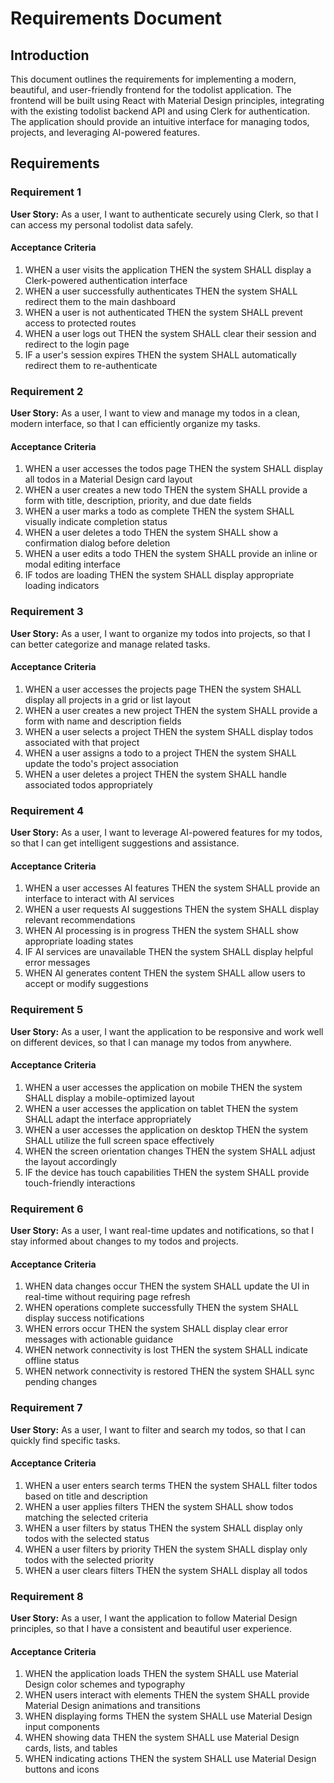 # Requirements Document

## Introduction

This document outlines the requirements for implementing a modern, beautiful, and user-friendly frontend for the todolist application. The frontend will be built using React with Material Design principles, integrating with the existing todolist backend API and using Clerk for authentication. The application should provide an intuitive interface for managing todos, projects, and leveraging AI-powered features.

## Requirements

### Requirement 1

**User Story:** As a user, I want to authenticate securely using Clerk, so that I can access my personal todolist data safely.

#### Acceptance Criteria

1. WHEN a user visits the application THEN the system SHALL display a Clerk-powered authentication interface
2. WHEN a user successfully authenticates THEN the system SHALL redirect them to the main dashboard
3. WHEN a user is not authenticated THEN the system SHALL prevent access to protected routes
4. WHEN a user logs out THEN the system SHALL clear their session and redirect to the login page
5. IF a user's session expires THEN the system SHALL automatically redirect them to re-authenticate

### Requirement 2

**User Story:** As a user, I want to view and manage my todos in a clean, modern interface, so that I can efficiently organize my tasks.

#### Acceptance Criteria

1. WHEN a user accesses the todos page THEN the system SHALL display all todos in a Material Design card layout
2. WHEN a user creates a new todo THEN the system SHALL provide a form with title, description, priority, and due date fields
3. WHEN a user marks a todo as complete THEN the system SHALL visually indicate completion status
4. WHEN a user deletes a todo THEN the system SHALL show a confirmation dialog before deletion
5. WHEN a user edits a todo THEN the system SHALL provide an inline or modal editing interface
6. IF todos are loading THEN the system SHALL display appropriate loading indicators

### Requirement 3

**User Story:** As a user, I want to organize my todos into projects, so that I can better categorize and manage related tasks.

#### Acceptance Criteria

1. WHEN a user accesses the projects page THEN the system SHALL display all projects in a grid or list layout
2. WHEN a user creates a new project THEN the system SHALL provide a form with name and description fields
3. WHEN a user selects a project THEN the system SHALL display todos associated with that project
4. WHEN a user assigns a todo to a project THEN the system SHALL update the todo's project association
5. WHEN a user deletes a project THEN the system SHALL handle associated todos appropriately

### Requirement 4

**User Story:** As a user, I want to leverage AI-powered features for my todos, so that I can get intelligent suggestions and assistance.

#### Acceptance Criteria

1. WHEN a user accesses AI features THEN the system SHALL provide an interface to interact with AI services
2. WHEN a user requests AI suggestions THEN the system SHALL display relevant recommendations
3. WHEN AI processing is in progress THEN the system SHALL show appropriate loading states
4. IF AI services are unavailable THEN the system SHALL display helpful error messages
5. WHEN AI generates content THEN the system SHALL allow users to accept or modify suggestions

### Requirement 5

**User Story:** As a user, I want the application to be responsive and work well on different devices, so that I can manage my todos from anywhere.

#### Acceptance Criteria

1. WHEN a user accesses the application on mobile THEN the system SHALL display a mobile-optimized layout
2. WHEN a user accesses the application on tablet THEN the system SHALL adapt the interface appropriately
3. WHEN a user accesses the application on desktop THEN the system SHALL utilize the full screen space effectively
4. WHEN the screen orientation changes THEN the system SHALL adjust the layout accordingly
5. IF the device has touch capabilities THEN the system SHALL provide touch-friendly interactions

### Requirement 6

**User Story:** As a user, I want real-time updates and notifications, so that I stay informed about changes to my todos and projects.

#### Acceptance Criteria

1. WHEN data changes occur THEN the system SHALL update the UI in real-time without requiring page refresh
2. WHEN operations complete successfully THEN the system SHALL display success notifications
3. WHEN errors occur THEN the system SHALL display clear error messages with actionable guidance
4. WHEN network connectivity is lost THEN the system SHALL indicate offline status
5. WHEN network connectivity is restored THEN the system SHALL sync pending changes

### Requirement 7

**User Story:** As a user, I want to filter and search my todos, so that I can quickly find specific tasks.

#### Acceptance Criteria

1. WHEN a user enters search terms THEN the system SHALL filter todos based on title and description
2. WHEN a user applies filters THEN the system SHALL show todos matching the selected criteria
3. WHEN a user filters by status THEN the system SHALL display only todos with the selected status
4. WHEN a user filters by priority THEN the system SHALL display only todos with the selected priority
5. WHEN a user clears filters THEN the system SHALL display all todos

### Requirement 8

**User Story:** As a user, I want the application to follow Material Design principles, so that I have a consistent and beautiful user experience.

#### Acceptance Criteria

1. WHEN the application loads THEN the system SHALL use Material Design color schemes and typography
2. WHEN users interact with elements THEN the system SHALL provide Material Design animations and transitions
3. WHEN displaying forms THEN the system SHALL use Material Design input components
4. WHEN showing data THEN the system SHALL use Material Design cards, lists, and tables
5. WHEN indicating actions THEN the system SHALL use Material Design buttons and icons